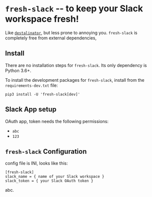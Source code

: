 `fresh-slack` -- to keep your Slack workspace fresh!
====================================================

Like [`destalinator`](), but less prone to annoying you. `fresh-slack` is
completely free from external dependencies, 

Install
-------

There are no installation steps for `fresh-slack`. Its only dependency is Python
3.6+.

To install the development packages for `fresh-slack`, install from the
`requirements-dev.txt` file:

    pip3 install -U 'fresh-slack[dev]'

Slack App setup
---------------

OAuth app, token needs the following permissions:

- `abc`
- `123`

`fresh-slack` Configuration
---------------------------

config file is INI, looks like this:

    [fresh-slack]
    slack_name = { name of your Slack workspace }
    slack_token = { your Slack OAuth token }
    

abc.
